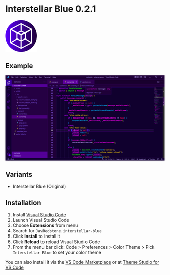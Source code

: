 # Interstellar Blue 0.2.1

<img src="https://raw.githubusercontent.com/JavRedstone/interstellar-blue-vscode-theme/main/icon.png" alt="Preview" width="100" height="100">

## Example
<img src="https://raw.githubusercontent.com/JavRedstone/interstellar-blue-vscode-theme/main/example.png" alt="Preview">

## Variants

- Interstellar Blue (Original)

## Installation

1.  Install [Visual Studio Code](https://code.visualstudio.com/)
2.  Launch Visual Studio Code
3.  Choose **Extensions** from menu
4.  Search for `JavRedstone.interstellar-blue`
5.  Click **Install** to install it
6.  Click **Reload** to reload Visual Studio Code
7.  From the menu bar click: Code > Preferences > Color Theme > Pick `Interstellar Blue` to set your color theme

You can also install it via the [VS Code Marketplace](https://marketplace.visualstudio.com/items?itemName=JavRedstone.interstellar-blue&ssr=false#overview) or at [Theme Studio for VS Code](https://themes.vscode.one/theme/JavRedstone/BhdXx2a0)
